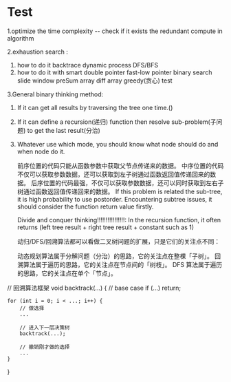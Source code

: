 # Test

1.optimize the time complexity -- check if it exists the redundant compute in algorithm

2.exhaustion search :

1) how to do it
   backtrace
   dynamic process
   DFS/BFS
2) how to do it with smart
   double pointer
   fast-low pointer
   binary search
   slide window
   preSum array
   diff array
   greedy(贪心) test

3.General binary thinking method:

1) If it can get all results by traversing the tree one time.()
2) If it can define a recursion(递归) function then resolve sub-problem(子问题) to get the last result(分治)
3) Whatever use which mode, you should know what node should do and when node do it.

   前序位置的代码只能从函数参数中获取父节点传递来的数据。
   中序位置的代码不仅可以获取参数数据，还可以获取到左子树通过函数返回值传递回来的数据。
   后序位置的代码最强，不仅可以获取参数数据，还可以同时获取到左右子树通过函数返回值传递回来的数据。
   If this problem is related the sub-tree, it is high probability to use postorder.
   Encountering subtree issues, it should consider the function return value firstly.

   Divide and conquer thinking!!!!!!!!!!!!!!!!:
   In the recursion function, it often returns (left tree result + right tree result + constant such as 1)

   动归/DFS/回溯算法都可以看做二叉树问题的扩展，只是它们的关注点不同：

   动态规划算法属于分解问题（分治）的思路，它的关注点在整棵「子树」。
   回溯算法属于遍历的思路，它的关注点在节点间的「树枝」。
   DFS 算法属于遍历的思路，它的关注点在单个「节点」。

// 回溯算法框架
void backtrack(...) {
// base case
if (...) return;

    for (int i = 0; i < ...; i++) {
        // 做选择
        ...

        // 进入下一层决策树
        backtrack(...);

        // 撤销刚才做的选择
        ...
    }

}
